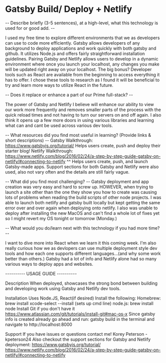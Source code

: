 # Gatsby Build/ Deploy + Netlify
-- Describe briefly (3-5 sentences), at a high-level, what this technology is used for or good add. --

I used my free time to explore different environments that we as developers can use to code more efficiently.
Gatsby allows developers of any background to deploy applications and work quickly with both gatsby and github. It utilizes Node.js and 
offers fairly straightforward installation guidelines. Pairing Gatsby and Netlify allows users to develop in a dynamic environment where once you launch your localhost, 
any changes you make will be updated right away on your localhost. The big bonus? Developer tools such as React are available from the beginning to access everything it has to offer.
I chose these tools to research as I found it will be beneficial to try and learn more ways to utilize React in the future.

 -- Does it replace or enhance a part of our Prime full-stack? --
 
The power of Gatsby and Netlify I believe will enhance our ability to view our work more frequently and removes smaller parts of the process with the quick reload times and not having to turn our servers on and off again.
I also think it opens up a few more doors in using various libraries and learning what can and cant be used across various dev tools.

--  What resources did you find most useful in learning? (Provide links & short descriptions) -- 
Gatsby Walkthrough: https://www.gatsbyjs.org/tutorial/ Helps users create, push and deploy their starter blog!
Netlify Walkthrough: https://www.netlify.com/blog/2016/02/24/a-step-by-step-guide-gatsby-on-netlify/#connecting-to-netlify 
^^ Helps users create, push, and launch Gatsby-made apps.
Support sections for both Gatsby and Netlify were also used, also not vary often and the details are still fairly vague.

-- What did you find most challenging? -- 
Gatsby deployment and app creation was very easy and hard to screw up.
HOWEVER, when trying to launch a site other than the one they show you how to create was causing lots of problems when reading the build scripts of other node projects.
I was able to launch both netlify and gatsby built locally but kept getting the same error over and over again when deploying onto netlify.
I also was unable to deploy after installing the new MacOS and can't find a whole lot of fixes yet so I might revert my OS tonight or tomorrow (Monday.)

-- What would you do/learn next with this technology if you had more time? -- 

I want to dive more into React when we learn it this coming week. I'm also really curious how we as devlopers can use multiple deployment style dev tools and how each one supports different languages...(and why some work better than others.)
Gatsby had a lot of info and Netlify alone had so many various ways to deploy apps and websites.

---------- USAGE GUIDE ----------

Description
When deployed, showcases the strong bond between building and developing work using Gatsby and Netlify dev tools.

Installation
Uses Node.JS, React(if desired)
Install the following: 
Homebrew: brew install
xcode-select --install (sets up cmd line)
node.js: brew install node
Install Git if you don't have it https://www.atlassian.com/git/tutorials/install-git#mac-os-x
Since gatsby info is created already go ahead and run: gatsby build in the terminal and navigate to http://localhost:8000


Support
If you have issues or questions contact me! Korey Peterson - kpeterson24
Also checkout the support sections for Gatsby and Netlify deployment:
https://www.gatsbyjs.org/tutorial/
https://www.netlify.com/blog/2016/02/24/a-step-by-step-guide-gatsby-on-netlify/#connecting-to-netlify

